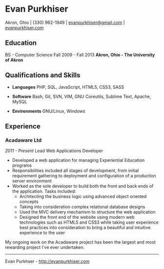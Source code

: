 # Evan Purkhiser

Akron, Ohio | (330) 962-1949 | evanpurkhiser@gmail.com | [evanpurkhiser.com](http://evanpurkhiser.com)

## Education

BS - Computer Science
Fall 2009 - Fall 2013
**Akron, Ohio - The University of Akron**

## Qualifications and Skills

 * **Languages**
   PHP, SQL, JavaScript, HTML5, CSS3, SASS

 * **Software**
   Bash, Git, SVN, VIM, GNU Coreutils, Sublime Text, Apache, MySQL

 * **Environments**
   GNU/Linux, Windows

## Experience

### Acadaware Ltd
*2011 - Present*
Lead Web Applications Developer

 * Developed a web application for managing Experiential Education programs
 * Responsibilities included all stages of development, from initial requirement
   gathering to deployment and configuration of a production server environment
 * Worked as the sole developer to build both the front and back ends of the
   application. Tasks included:
   * Architecting the business logic using advanced object oriented concepts
   * Taking into consideration complex relational database designs
   * Used the MVC delivery mechanism to structure the web application
   * Designed the front end of the website using modern web technologies such as
     HTML5 and CSS3 while taking user experience best practices into
     consideration to bring a beautiful and intuitive experience to the user

My ongoing work on the Acadaware project has been the largest and most
rewarding project I've ever undertaken.

---

Evan Purkhser - http://evanpurkhiser.com

